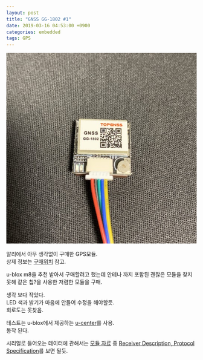 ```yaml
---
layout: post
title: "GNSS GG-1802 #1"
date: 2019-03-16 04:53:00 +0900
categories: embedded
tags: GPS
---
```


![GNSS GG-1802 사진](/assets/C19D64B9-AC64-4C59-84D9-331EBF7149E1.jpg)

알리에서 아무 생각없이 구매한 GPS모듈.  
상제 정보는 [구매위치] 참고.

u-blox m8을 추천 받아서 구매할려고 했는데 안테나 까지 포함된 괜찮은 모듈을 찾지 못해 같은 칩?을 사용한 저렴한 모듈을 구매.

생각 보다 작았다.  
LED 색과 밝기가 마음에 안들어 수정을 해야할듯.  
회로도는 못찾음.

테스트는 u-blox에서 제공하는 [u-center]를 사용.  
동작 된다.

시리얼로 들어오는 데이터에 관해서는 [모듈 자료] 중 [Receiver Description, Protocol Specification]를 보면 될듯.

[구매위치]: https://www.aliexpress.com/item/Small-size-GNSS-GPS-GLONASS-module-GPS-receive-antenna-neo-m8n-Solution-GNSS-module-Dual-GPS/32851353457.html?spm=a2g0s.9042311.0.0.452c4c4dXTbFEF
[u-center]: https://www.u-blox.com/en/product/u-center
[모듈 자료]: https://www.u-blox.com/en/product/neo-m8-series#tab-documentation-resources
[Receiver Description, Protocol Specification]: https://www.u-blox.com/sites/default/files/products/documents/u-blox8-M8_ReceiverDescrProtSpec_%28UBX-13003221%29_Public.pdf

